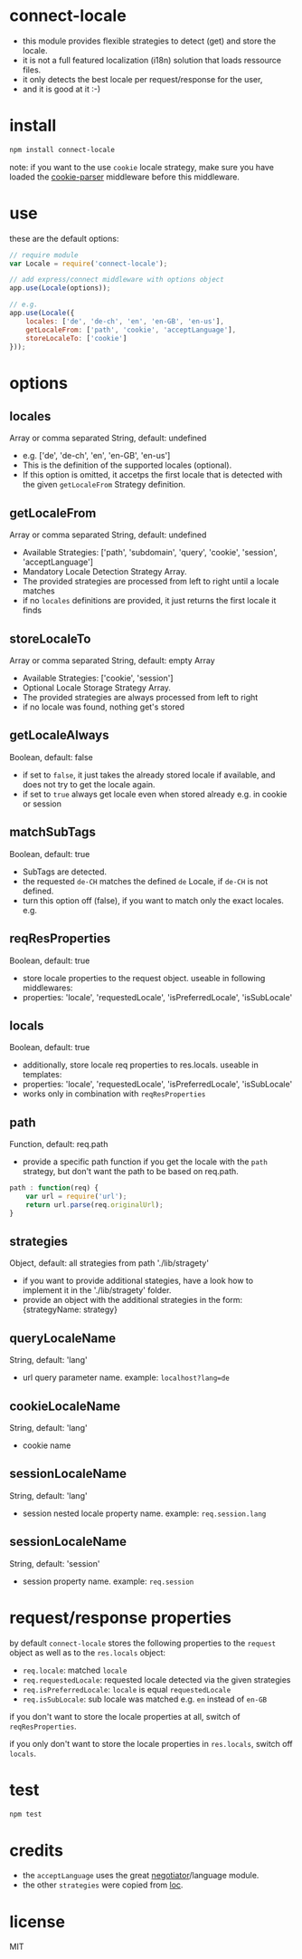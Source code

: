 # connect-locale

 - this module provides flexible strategies to detect (get) and store the locale.
 - it is not a full featured localization (i18n) solution that loads ressource files.
 - it only detects the best locale per request/response for the user,
 - and it is good at it :-)


# install
```bash
npm install connect-locale
```
note: if you want to the use `cookie` locale strategy, make sure you have loaded the [cookie-parser](https://github.com/expressjs/cookie-parser) middleware before this middleware.

# use

these are the default options:

```js
// require module
var Locale = require('connect-locale');

// add express/connect middleware with options object
app.use(Locale(options));

// e.g.
app.use(Locale({
    locales: ['de', 'de-ch', 'en', 'en-GB', 'en-us'],
    getLocaleFrom: ['path', 'cookie', 'acceptLanguage'],
    storeLocaleTo: ['cookie']
}));
```

# options

## locales

Array or comma separated String, default: undefined

 - e.g. ['de', 'de-ch', 'en', 'en-GB', 'en-us']
 - This is the definition of the supported locales (optional).
 - If this option is omitted, it accetps the first locale that is detected with the given `getLocaleFrom` Strategy definition.


## getLocaleFrom

Array or comma separated String, default: undefined

 - Available Strategies: ['path', 'subdomain', 'query', 'cookie', 'session', 'acceptLanguage']
 - Mandatory Locale Detection Strategy Array.
 - The provided strategies are processed from left to right until a locale matches
 - if no `locales` definitions are provided, it just returns the first locale it finds


## storeLocaleTo

Array or comma separated String, default: empty Array

 - Available Strategies: ['cookie', 'session']
 - Optional Locale Storage Strategy Array.
 - The provided strategies are always processed from left to right
 - if no locale was found, nothing get's stored

## getLocaleAlways

Boolean, default: false

 - if set to `false`, it just takes the already stored locale if available, and does not try to get the locale again. 
 - if set to `true` always get locale even when stored already e.g. in cookie or session

## matchSubTags

Boolean, default: true

 - SubTags are detected. 
 - the requested `de-CH` matches the defined `de` Locale, if `de-CH` is not defined.
 - turn this option off (false), if you want to match only the exact locales. e.g. 


## reqResProperties
                
Boolean, default: true

 - store locale properties to the request object. useable in following middlewares:
 - properties: 'locale', 'requestedLocale', 'isPreferredLocale', 'isSubLocale'


## locals

Boolean, default: true

 - additionally, store locale req properties to res.locals. useable in templates:
 - properties: 'locale', 'requestedLocale', 'isPreferredLocale', 'isSubLocale'
 - works only in combination with `reqResProperties`


## path

Function, default: req.path

 - provide a specific path function if you get the locale with the `path` strategy, but don't want the path to be based on req.path.
  
  ```js
  path : function(req) {
  	  var url = require('url');
  	  return url.parse(req.originalUrl);
  }
  ```

## strategies

Object, default: all strategies from path './lib/stragety'

 - if you want to provide additional stategies, have a look how to implement it in the './lib/stragety' folder.
 - provide an object with the additional strategies in the form: {strategyName: strategy}
  
## queryLocaleName

String, default: 'lang'

 - url query parameter name. example: `localhost?lang=de`

## cookieLocaleName

String, default: 'lang'

 - cookie name
  
## sessionLocaleName

String, default: 'lang'

 - session nested locale property name. example: `req.session.lang`
	  

## sessionLocaleName

String, default: 'session'

 - session property name. example: `req.session`
	 

# request/response properties

by default `connect-locale` stores the following properties to the `request` object as well as to the `res.locals` object:

 * `req.locale`: matched `locale`
 * `req.requestedLocale`: requested locale detected via the given strategies
 * `req.isPreferredLocale`:  `locale` is equal `requestedLocale`
 * `req.isSubLocale`: sub locale was matched e.g. `en` instead of `en-GB`

if you don't want to store the locale properties at all, switch of  `reqResProperties`.

if you only don't want to store the locale properties in `res.locals`, switch off `locals`.



# test
```bash
npm test
```

# credits
 * the `acceptLanguage` uses the great [negotiator](https://github.com/jshttp/negotiator)/language module.
 * the other `strategies` were copied from [loc](https://github.com/intesso/loc).

# license
MIT
